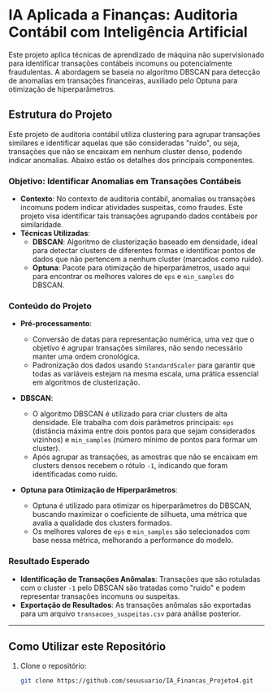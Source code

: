 # IA Aplicada a Finanças: Auditoria Contábil com Inteligência Artificial

Este projeto aplica técnicas de aprendizado de máquina não supervisionado para identificar transações contábeis incomuns ou potencialmente fraudulentas. A abordagem se baseia no algoritmo DBSCAN para detecção de anomalias em transações financeiras, auxiliado pelo Optuna para otimização de hiperparâmetros.

## Estrutura do Projeto

Este projeto de auditoria contábil utiliza clustering para agrupar transações similares e identificar aquelas que são consideradas "ruído", ou seja, transações que não se encaixam em nenhum cluster denso, podendo indicar anomalias. Abaixo estão os detalhes dos principais componentes.

### Objetivo: Identificar Anomalias em Transações Contábeis

- **Contexto**: No contexto de auditoria contábil, anomalias ou transações incomuns podem indicar atividades suspeitas, como fraudes. Este projeto visa identificar tais transações agrupando dados contábeis por similaridade.
- **Técnicas Utilizadas**:
  - **DBSCAN**: Algoritmo de clusterização baseado em densidade, ideal para detectar clusters de diferentes formas e identificar pontos de dados que não pertencem a nenhum cluster (marcados como ruído).
  - **Optuna**: Pacote para otimização de hiperparâmetros, usado aqui para encontrar os melhores valores de `eps` e `min_samples` do DBSCAN.

### Conteúdo do Projeto

- **Pré-processamento**: 
  - Conversão de datas para representação numérica, uma vez que o objetivo é agrupar transações similares, não sendo necessário manter uma ordem cronológica.
  - Padronização dos dados usando `StandardScaler` para garantir que todas as variáveis estejam na mesma escala, uma prática essencial em algoritmos de clusterização.
  
- **DBSCAN**: 
  - O algoritmo DBSCAN é utilizado para criar clusters de alta densidade. Ele trabalha com dois parâmetros principais: `eps` (distância máxima entre dois pontos para que sejam considerados vizinhos) e `min_samples` (número mínimo de pontos para formar um cluster).
  - Após agrupar as transações, as amostras que não se encaixam em clusters densos recebem o rótulo `-1`, indicando que foram identificadas como ruído.

- **Optuna para Otimização de Hiperparâmetros**: 
  - Optuna é utilizado para otimizar os hiperparâmetros do DBSCAN, buscando maximizar o coeficiente de silhueta, uma métrica que avalia a qualidade dos clusters formados.
  - Os melhores valores de `eps` e `min_samples` são selecionados com base nessa métrica, melhorando a performance do modelo.

### Resultado Esperado

- **Identificação de Transações Anômalas**: Transações que são rotuladas com o cluster `-1` pelo DBSCAN são tratadas como "ruído" e podem representar transações incomuns ou suspeitas.
- **Exportação de Resultados**: As transações anômalas são exportadas para um arquivo `transacoes_suspeitas.csv` para análise posterior.

---

## Como Utilizar este Repositório

1. Clone o repositório:
   ```bash
   git clone https://github.com/seuusuario/IA_Financas_Projeto4.git

